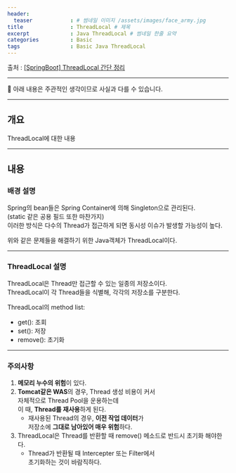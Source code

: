 ```yaml
---
header:
  teaser            : # 썸네일 이미지 /assets/images/face_army.jpg
title               : ThreadLocal # 제목
excerpt             : Java ThreadLocal # 썸네일 한줄 요약
categories          : Basic
tags                : Basic Java ThreadLocal
---
```


출처 : [[SpringBoot] ThreadLocal 간단 정리](https://jaimemin.tistory.com/2007)

---

🚫 아래 내용은 주관적인 생각이므로 사실과 다를 수 있습니다.

---

## 개요

ThreadLocal에 대한 내용  

---

## 내용

### 배경 설명

Spring의 bean들은 Spring Container에 의해 Singleton으로 관리된다.  
(static 같은 공용 필드 또한 마찬가지)  
이러한 방식은 다수의 Thread가 접근하게 되면 동시성 이슈가 발생할 가능성이 높다.  

위와 같은 문제들을 해결하기 위한 Java객체가 ThreadLocal이다.  

---

### ThreadLocal 설명

ThreadLocal은 Thread만 접근할 수 있는 일종의 저장소이다.  
ThreadLocal이 각 Thread들을 식별해, 각각의 저장소를 구분한다.  

ThreadLocal의 method list:

- get(): 조회
- set(): 저장
- remove(): 초기화

---

### 주의사항

1. **메모리 누수의 위험**이 있다.
2. **Tomcat같은 WAS**의 경우, Thread 생성 비용이 커서  
    자체적으로 Thread Pool을 운용하는데  
    이 때, **Thread를 재사용**하게 된다.
   - 재사용된 Thread의 경우, **이전 작업 데이터**가  
        저장소에 **그대로 남아있어 매우 위험**하다.
3. ThreadLocal은 Thread를 반환할 때
    remove() 메소드로 반드시 초기화 해야한다.
   - Thread가 반환될 때 Intercepter 또는 Filter에서  
        초기화하는 것이 바람직하다.
